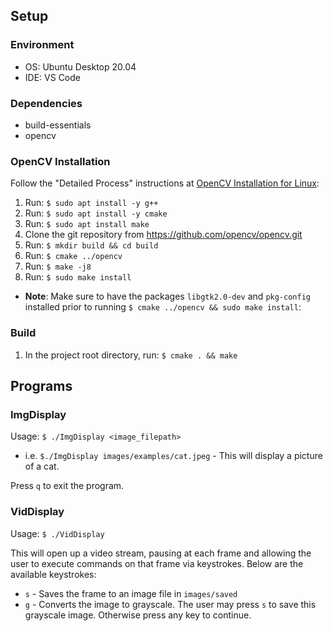 ## Setup

### Environment

- OS: Ubuntu Desktop 20.04
- IDE: VS Code

### Dependencies

- build-essentials
- opencv

### OpenCV Installation

Follow the "Detailed Process" instructions at [OpenCV Installation for Linux](https://docs.opencv.org/4.5.1/d7/d9f/tutorial_linux_install.html):
1. Run: `$ sudo apt install -y g++`
2. Run: `$ sudo apt install -y cmake`
3. Run: `$ sudo apt install make`
4. Clone the git repository from https://github.com/opencv/opencv.git
5. Run: `$ mkdir build && cd build`
6. Run: `$ cmake ../opencv`
7. Run: `$ make -j8`
8. Run: `$ sudo make install`
- **Note**: Make sure to have the packages `libgtk2.0-dev` and `pkg-config` installed prior to running `$ cmake ../opencv && sudo make install`:

### Build

1. In the project root directory, run: `$ cmake . && make`

## Programs

### ImgDisplay

Usage: `$ ./ImgDisplay <image_filepath>`
- i.e. `$./ImgDisplay images/examples/cat.jpeg` - This will display a picture of a cat.

Press `q` to exit the program.

### VidDisplay

Usage: `$ ./VidDisplay`

This will open up a video stream, pausing at each frame and allowing the user to execute commands on that frame via keystrokes. Below are the available keystrokes:
- `s` - Saves the frame to an image file in `images/saved`
- `g` - Converts the image to grayscale. The user may press `s` to save this grayscale image. Otherwise press any key to continue.
